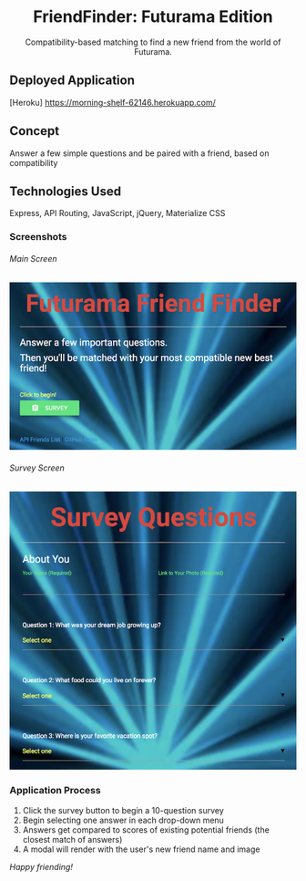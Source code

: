 <h1 align="center">FriendFinder: Futurama Edition</h1>

<div align="center">Compatibility-based matching to find a new friend from the world of Futurama.</div>

## Deployed Application

[Heroku] <https://morning-shelf-62146.herokuapp.com/>

## Concept

Answer a few simple questions and be paired with a friend, based on compatibility

## Technologies Used

Express, API Routing, JavaScript, jQuery, Materialize CSS

<!-- ## Key Features

* thing 1 -->

### Screenshots

###### Main Screen
![Start Screen](screenshots/FriendFinder_screen1.png)

###### Survey Screen
![Survey Screen](screenshots/FriendFinder_screen.png)

### Application Process

1. Click the survey button to begin a 10-question survey
1. Begin selecting one answer in each drop-down menu
1. Answers get compared to scores of existing potential friends (the closest match of answers)
1. A modal will render with the user's new friend name and image

*Happy friending!*